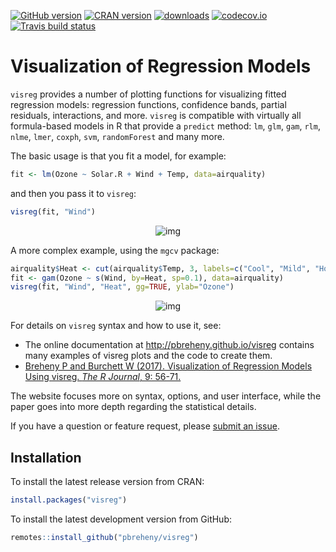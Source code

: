 [![GitHub version](https://img.shields.io/endpoint?url=https://raw.githubusercontent.com/pbreheny/visreg/master/.version.json&style=flat&logo=github)](https://github.com/pbreheny/visreg)
[![CRAN version](http://www.r-pkg.org/badges/version/visreg)](https://cran.r-project.org/package=visreg)
[![downloads](http://cranlogs.r-pkg.org/badges/visreg)](https://cran.r-project.org/package=visreg)
[![codecov.io](https://codecov.io/github/pbreheny/visreg/coverage.svg?branch=master)](https://codecov.io/github/pbreheny/visreg?branch=master)
[![Travis build status](https://api.travis-ci.org/pbreheny/visreg.svg?branch=master)](https://travis-ci.org/pbreheny/visreg)

# Visualization of Regression Models

`visreg` provides a number of plotting functions for visualizing fitted regression models: regression functions, confidence bands, partial residuals, interactions, and more.  `visreg` is compatible with virtually all formula-based models in R that provide a `predict` method: `lm`, `glm`, `gam`, `rlm`, `nlme`, `lmer`, `coxph`, `svm`, `randomForest` and many more.

The basic usage is that you fit a model, for example:

```r
fit <- lm(Ozone ~ Solar.R + Wind + Temp, data=airquality)
```

and then you pass it to `visreg`:

```r
visreg(fit, "Wind")
```

<p align="center">
<img alt="img" src="http://pbreheny.github.io/visreg/img/index-wind-1.png">
</p>

A more complex example, using the `mgcv` package:

```r
airquality$Heat <- cut(airquality$Temp, 3, labels=c("Cool", "Mild", "Hot"))
fit <- gam(Ozone ~ s(Wind, by=Heat, sp=0.1), data=airquality)
visreg(fit, "Wind", "Heat", gg=TRUE, ylab="Ozone")
```

<p align="center">
<img alt="img" src="http://pbreheny.github.io/visreg/img/index-mgcv-1.png" style="margin:auto;">
</p>

For details on `visreg` syntax and how to use it, see:

* The online documentation at <http://pbreheny.github.io/visreg> contains many examples of visreg plots and the code to create them.
* [Breheny P and Burchett W (2017).  Visualization of Regression Models Using visreg. *The R Journal*, 9: 56-71.](https://journal.r-project.org/archive/2017/RJ-2017-046/index.html)

The website focuses more on syntax, options, and user interface, while the paper goes into more depth regarding the statistical details.

If you have a question or feature request, please [submit an issue](https://github.com/pbreheny/visreg/issues).

## Installation

To install the latest release version from CRAN:

```r
install.packages("visreg")
```

To install the latest development version from GitHub:

```r
remotes::install_github("pbreheny/visreg")
```
